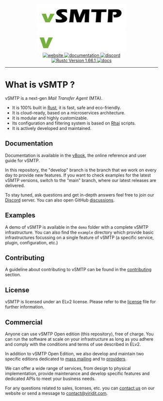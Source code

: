 <div align="center">
  <a href="https://www.viridit.com/#gh-light-mode-only">
    <img src="https://github.com/viridIT/vSMTP/blob/develop/assets/vsmtp-black-nobckgrd.png"
    style="width: 290px; height: 77px;" alt="vSMTP" />
  </a>
  <a href="https://www.viridit.com/#gh-dark-mode-only">
    <img src="https://github.com/viridIT/vSMTP/blob/develop/assets/vsmtp-white-nobckgrd.png"
      style="width: 290px; height: 77px;" alt="vSMTP" />
  </a>
</div>

<div align="center">
  <a href="https://www.viridit.com">
    <img src="https://img.shields.io/badge/visit-viridit.com-green?logo=internet"
      alt="website" />
  </a>
  <a href="https://vsmtp.rs">
    <img src="https://img.shields.io/badge/read-vsmtp.rs-yellowgreen"
      alt="documentation" />
  </a>
  <a href="https://discord.gg/N8JGBRBshf">
    <img src="https://img.shields.io/badge/join-discord-blue?logo=discord&color=blueviolet"
      alt="discord" />
  </a>
</div>

<div align="center">
  <a href="https://www.whatrustisit.com">
    <img src="https://img.shields.io/badge/rustc-1.66.1%2B-informational.svg?logo=rust"
      alt="Rustc Version 1.66.1" />
  </a>
  <a href="https://docs.rs/vsmtp">
    <img src="https://docs.rs/vsmtp/badge.svg"
      alt="docs" />
  </a>
</div>

---

# What is vSMTP ?

vSMTP is a next-gen *Mail Transfer Agent* (MTA).

- It is 100% built in [Rust](https://www.rust-lang.org), it is fast, safe and eco-friendly.
- It is cloud-ready, based on a microservices architecture.
- It is modular and highly customizable.
- Its configuration and filtering system is based on [Rhai](https://rhai.rs/) scripts.
- It is actively developed and maintained.

## Documentation

Documentation is available in the [vBook], the online reference and user guide for vSMTP.

In this repository, the "develop" branch is the branch that we work on every day to provide new features.
If you want to check examples for the latest vSMTP versions, switch to the "main" branch, where our latest releases
are delivered.

To stay tuned, ask questions and get in-depth answers feel free to join our [Discord](https://discord.gg/N8JGBRBshf) server.
You can also open GitHub [discussions](https://github.com/viridIT/vSMTP/discussions).

## Examples

A demo of vSMTP is available in the `demo` folder with a complete vSMTP infrastructure.
You can also find the `example` directory which provide basic infrastructures focussing on a single feature of vSMTP (a specific service, plugin, configuration, etc.)

## Contributing

A guideline about contributing to vSMTP can be found in the [contributing](CONTRIBUTING.md) section.

## License

vSMTP is licensed under an ELv2 license. Please refer to the [license](LICENSE) file for further information.

## Commercial

Anyone can use vSMTP Open edition (this repository), free of charge. You can run the software at scale on your infrastructure as long as you adhere and comply with the conditions and terms of use described in ELv2.

In addition to vSMTP Open Edition, we also develop and maintain two specific editions dedicated to [mass mailing](http://viridit.com/e-commerce-edition/) and to [providers](http://viridit.com/providers-edition/).

We can offer a wide range of services, from design to physical implementation, provide maintenance and develop specific features and dedicated APIs to meet your business needs.

For any questions related to sales, licenses, etc. you can [contact us] on our website or send a message to <contact@viridit.com>.

[vBook]: https://vsmtp.rs
[contact us]: https://www.viridit.com/contact
